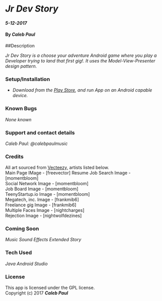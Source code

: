 # _Jr Dev Story_

#### _5-12-2017_
#### By _**Caleb Paul**_

##Description

_Jr Dev Story is a choose your adventure Android game where you play a Developer trying to land that first gig!._
_It uses the Model-View-Presenter design pattern._

### Setup/Installation

* _Download from the [Play Store](https://play.google.com/store/apps/details?id=calebpaul.jrdevstory), and run App on an Android capable device._


### Known Bugs
_None known_

### Support and contact details
_Caleb Paul: @calebpaulmusic_

### Credits
All art sourced from [Vecteezy,](https://www.vecteezy.com) artists listed below.  
Main Page IMage - [freevector]
Resume Job Search Image - [momentbloom]  
Social Network Image - [momentbloom]   
Job Board Image - [momentbloom]   
TeenyStartup.io Image - [momentbloom]  
Megatech, inc. Image - [frankmib6]  
Freelance gig Image - [frankmib6]   
Multiple Faces Image - [nightcharges]   
Rejection Image - [nightwolfdezines]

### Coming Soon
_Music_
_Sound Effects_
_Extended Story_

### Tech Used
_Java_
_Android Studio_

### License
This app is licensed under the GPL license.  
Copyright (c) 2017 **_Caleb Paul_**

